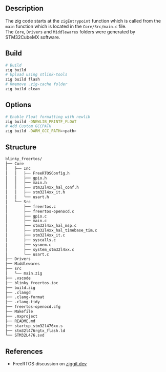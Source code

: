 ## Description

The zig code starts at the `zigEntrypoint` function which is called from the `main` function which is located in the `Core/Src/main.c` file.  
The `Core`, `Drivers` and `Middlewares` folders were generated by STM32CubeMX software.

## Build

```bash
# Build
zig build
# Upload using stlink-tools
zig build flash
# Rmemove .zig-cache folder
zig build clean
```

## Options

```bash
# Enable Float formatting with newlib
zig build -DNEWLIB_PRINTF_FLOAT
# Add Custom GCCPATH
zig build -DARM_GCC_PATH=<path>
```

## Structure

```bash
blinky_freertos/
├── Core
│   ├── Inc
│   │   ├── FreeRTOSConfig.h
│   │   ├── gpio.h
│   │   ├── main.h
│   │   ├── stm32l4xx_hal_conf.h
│   │   ├── stm32l4xx_it.h
│   │   └── usart.h
│   └── Src
│       ├── freertos.c
│       ├── freertos-openocd.c
│       ├── gpio.c
│       ├── main.c
│       ├── stm32l4xx_hal_msp.c
│       ├── stm32l4xx_hal_timebase_tim.c
│       ├── stm32l4xx_it.c
│       ├── syscalls.c
│       ├── sysmem.c
│       ├── system_stm32l4xx.c
│       └── usart.c
├── Drivers
├── Middlewares
├── src
│   └── main.zig
├── .vscode
├── blinky_freertos.ioc
├── build.zig
├── .clangd
├── .clang-format
├── .clang-tidy
├── freertos-openocd.cfg
├── Makefile
├── .mxproject
├── README.md
├── startup_stm32l476xx.s
├── stm32l476rgtx_flash.ld
└── STM32L476.svd
```

## References

- FreeRTOS discussion on [ziggit.dev](https://ziggit.dev/t/exploring-zig-on-stm32-with-freertos/4653)